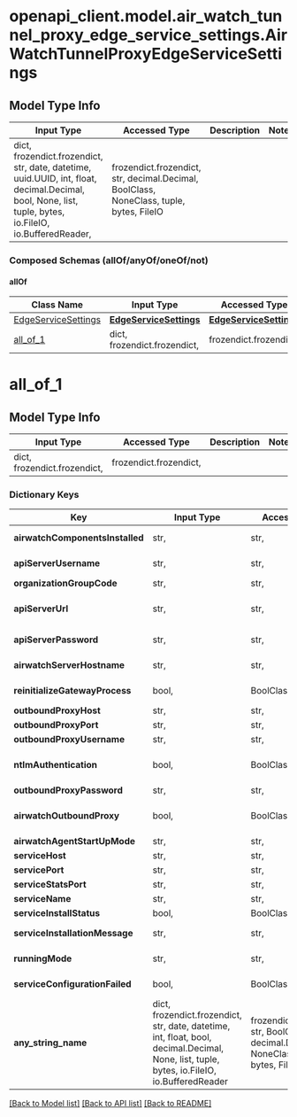 # openapi_client.model.air_watch_tunnel_proxy_edge_service_settings.AirWatchTunnelProxyEdgeServiceSettings

## Model Type Info
Input Type | Accessed Type | Description | Notes
------------ | ------------- | ------------- | -------------
dict, frozendict.frozendict, str, date, datetime, uuid.UUID, int, float, decimal.Decimal, bool, None, list, tuple, bytes, io.FileIO, io.BufferedReader,  | frozendict.frozendict, str, decimal.Decimal, BoolClass, NoneClass, tuple, bytes, FileIO |  | 

### Composed Schemas (allOf/anyOf/oneOf/not)
#### allOf
Class Name | Input Type | Accessed Type | Description | Notes
------------- | ------------- | ------------- | ------------- | -------------
[EdgeServiceSettings](EdgeServiceSettings.md) | [**EdgeServiceSettings**](EdgeServiceSettings.md) | [**EdgeServiceSettings**](EdgeServiceSettings.md) |  | 
[all_of_1](#all_of_1) | dict, frozendict.frozendict,  | frozendict.frozendict,  |  | 

# all_of_1

## Model Type Info
Input Type | Accessed Type | Description | Notes
------------ | ------------- | ------------- | -------------
dict, frozendict.frozendict,  | frozendict.frozendict,  |  | 

### Dictionary Keys
Key | Input Type | Accessed Type | Description | Notes
------------ | ------------- | ------------- | ------------- | -------------
**airwatchComponentsInstalled** | str,  | str,  | AirWatch Components installed on this appliance | 
**apiServerUsername** | str,  | str,  | AirWatch Admin Console username | 
**organizationGroupCode** | str,  | str,  | Organization Group Code | 
**apiServerUrl** | str,  | str,  | AirWatch API Server URL Format is [http[s]://]hostname[:port]. | 
**apiServerPassword** | str,  | str,  | AirWatch Admin Console password | 
**airwatchServerHostname** | str,  | str,  | AirWatch Application Hostname | 
**reinitializeGatewayProcess** | bool,  | BoolClass,  | Forcibly re-initialize the Gateway | [optional] 
**outboundProxyHost** | str,  | str,  | Outbound Proxy Host | [optional] 
**outboundProxyPort** | str,  | str,  | Outbound Proxy Port | [optional] 
**outboundProxyUsername** | str,  | str,  | Outbound Proxy Username | [optional] 
**ntlmAuthentication** | bool,  | BoolClass,  | Whether the outbound proxy requires NTLM authentication? | [optional] 
**outboundProxyPassword** | str,  | str,  | Outbound Proxy Password | [optional] 
**airwatchOutboundProxy** | bool,  | BoolClass,  | Whether AirWatch Outbound Proxy used for AirWatch component(s)? | [optional] 
**airwatchAgentStartUpMode** | str,  | str,  |  | [optional] 
**serviceHost** | str,  | str,  | Service Hostname | [optional] 
**servicePort** | str,  | str,  | Service Port | [optional] 
**serviceStatsPort** | str,  | str,  | Service Stats Port | [optional] 
**serviceName** | str,  | str,  | Service Name | [optional] 
**serviceInstallStatus** | bool,  | BoolClass,  | Service Installation Status | [optional] 
**serviceInstallationMessage** | str,  | str,  | Service Installation Message | [optional] 
**runningMode** | str,  | str,  | AirWatch Edge Service Running Mode | [optional] 
**serviceConfigurationFailed** | bool,  | BoolClass,  | AirWatch Edge Service Configure Status | [optional] 
**any_string_name** | dict, frozendict.frozendict, str, date, datetime, int, float, bool, decimal.Decimal, None, list, tuple, bytes, io.FileIO, io.BufferedReader | frozendict.frozendict, str, BoolClass, decimal.Decimal, NoneClass, tuple, bytes, FileIO | any string name can be used but the value must be the correct type | [optional]

[[Back to Model list]](../../README.md#documentation-for-models) [[Back to API list]](../../README.md#documentation-for-api-endpoints) [[Back to README]](../../README.md)

